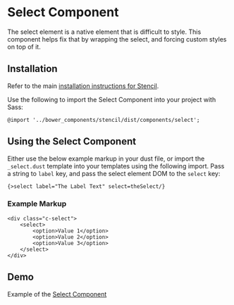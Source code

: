 # Select Component

The select element is a native element that is difficult to style. This component helps fix that by wrapping the select, and forcing custom styles on top of it.


## Installation

Refer to the main [installation instructions for Stencil](https://github.com/mobify/stencil#installation).

Use the following to import the Select Component into your project with Sass:

```
@import '../bower_components/stencil/dist/components/select';
```


## Using the Select Component

Either use the below example markup in your dust file, or import the `_select.dust` template into your templates using the following import. Pass a string to `label` key, and pass the select element DOM to the `select` key:

```
{>select label="The Label Text" select=theSelect/}
```


### Example Markup

```
<div class="c-select">
    <select>
        <option>Value 1</option>
        <option>Value 2</option>
        <option>Value 3</option>
    </select>
</div>
```


## Demo

Example of the [Select Component](https://mobify.github.io/stencil/visual/components/select/index.html)

